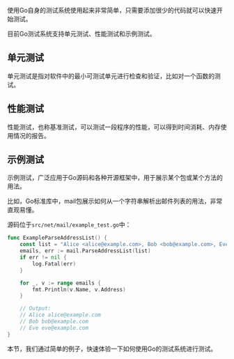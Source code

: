 使用Go自身的测试系统使用起来非常简单，只需要添加很少的代码就可以快速开始测试。

目前Go测试系统支持单元测试、性能测试和示例测试。

## 单元测试
单元测试是指对软件中的最小可测试单元进行检查和验证，比如对一个函数的测试。

## 性能测试
性能测试，也称基准测试，可以测试一段程序的性能，可以得到时间消耗、内存使用情况的报告。

## 示例测试
示例测试，广泛应用于Go源码和各种开源框架中，用于展示某个包或某个方法的用法。

比如，Go标准库中，mail包展示如何从一个字符串解析出邮件列表的用法，非常直观易懂。

源码位于`src/net/mail/example_test.go`中：
```go
func ExampleParseAddressList() {
	const list = "Alice <alice@example.com>, Bob <bob@example.com>, Eve <eve@example.com>"
	emails, err := mail.ParseAddressList(list)
	if err != nil {
		log.Fatal(err)
	}

	for _, v := range emails {
		fmt.Println(v.Name, v.Address)
	}

	// Output:
	// Alice alice@example.com
	// Bob bob@example.com
	// Eve eve@example.com
}
```

本节，我们通过简单的例子，快速体验一下如何使用Go的测试系统进行测试。